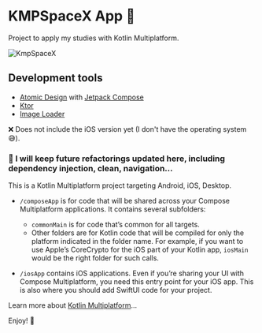 # KMPSpaceX App :rocket:

Project to apply my studies with Kotlin Multiplatform.


![KmpSpaceX](https://github.com/rodrigoaads/KMPSpaceX/assets/90936908/7e2c0a4f-fbb1-4e37-8e74-47812ed77992)

## Development tools

* [Atomic Design](https://atomicdesign.bradfrost.com/chapter-2/) with [Jetpack Compose](https://developer.android.com/develop/ui/compose)
* [Ktor](https://ktor.io/)
* [Image Loader](https://github.com/qdsfdhvh/compose-imageloader)

:x: Does not include the iOS version yet (I don't have the operating system :sweat_smile:).

### :construction: I will keep future refactorings updated here, including dependency injection, clean, navigation...

This is a Kotlin Multiplatform project targeting Android, iOS, Desktop.

* `/composeApp` is for code that will be shared across your Compose Multiplatform applications.
  It contains several subfolders:
  - `commonMain` is for code that’s common for all targets.
  - Other folders are for Kotlin code that will be compiled for only the platform indicated in the folder name.
    For example, if you want to use Apple’s CoreCrypto for the iOS part of your Kotlin app,
    `iosMain` would be the right folder for such calls.

* `/iosApp` contains iOS applications. Even if you’re sharing your UI with Compose Multiplatform, 
  you need this entry point for your iOS app. This is also where you should add SwiftUI code for your project.


Learn more about [Kotlin Multiplatform](https://www.jetbrains.com/help/kotlin-multiplatform-dev/get-started.html)…

Enjoy! :mage:
